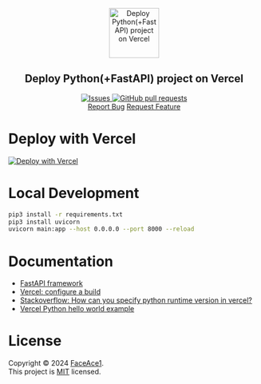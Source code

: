 <p align="center">
 <img width="100px" src="public/vercel.png" align="center" alt="Deploy Python(+FastAPI) project on Vercel" />
 <h2 align="center">Deploy Python(+FastAPI) project on Vercel</h2>

<p align="center">
  <a href="https://github.com/FaceAce1/vercel-python-fastapi/issues">
    <img alt="Issues" src="https://img.shields.io/github/issues/FaceAce1/vercel-python-fastapi?style=flat&color=336791" />
  </a>
  <a href="https://github.com/FaceAce1/vercel-python-fastapi/pulls">
    <img alt="GitHub pull requests" src="https://img.shields.io/github/issues-pr/FaceAce1/vercel-python-fastapi?style=flat&color=336791" />
  </a>
  <br />
<a href="https://github.com/FaceAce1/vercel-python-fastapi/issues/new/choose">Report Bug</a>
<a href="https://github.com/FaceAce1/vercel-python-fastapi/issues/new/choose">Request Feature</a>
</p>


# Deploy with Vercel

[![Deploy with Vercel](https://vercel.com/button)](https://vercel.com/new/clone?repository-url=https://github.com/FaceAce1/vercel-python-fastapi/tree/master/vercel&demo-title=PythonDeployment&demo-description=Deploy&demo-url=https://llmproxy.vercel.app/&demo-image=https://vercel.com/button)

# Local Development

```bash
pip3 install -r requirements.txt
pip3 install uvicorn
uvicorn main:app --host 0.0.0.0 --port 8000 --reload
```

# Documentation
- [FastAPI framework](https://fastapi.tiangolo.com/)
- [Vercel: configure a build](https://dlj.one/ktkfme)
- [Stackoverflow: How can you specify python runtime version in vercel?](https://dlj.one/itw3m0)
- [Vercel Python hello world example](https://vercel.com/templates/python/python-hello-world)


# License
Copyright © 2024 [FaceAce1](https://github.com/FaceAce1).<br />
This project is [MIT](LICENSE) licensed.
